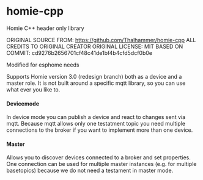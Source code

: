 # homie-cpp
Homie C++ header only library

ORIGINAL SOURCE FROM: https://github.com/Thalhammer/homie-cpp
ALL CREDITS TO ORIGINAL CREATOR
ORIGINAL LICENSE: MIT
BASED ON COMMIT: cd9276b2656701cf48c41de1bf4b4cfd5dcf0b0e

Modified for esphome needs

Supports Homie version 3.0 (redesign branch) both as a device and a master role.
It is not built around a specific mqtt library, so you can use what ever you like to.

#### Devicemode
In device mode you can publish a device and react to changes sent via mqtt.
Because mqtt allows only one testatment topic you need multiple connections
to the broker if you want to implement more than one device.

#### Master
Allows you to discover devices connected to a broker and set properties.
One connection can be used for multiple master instances (e.g. for multiple basetopics)
because we do not need a testament in master mode.
